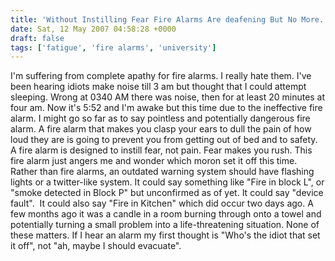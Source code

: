 ```yaml
---
title: 'Without Instilling Fear Fire Alarms Are deafening But No More.'
date: Sat, 12 May 2007 04:58:28 +0000
draft: false
tags: ['fatigue', 'fire alarms', 'university']
---
```


I'm suffering from complete apathy for fire alarms. I really hate them. I've been hearing idiots make noise till 3 am but thought that I could attempt sleeping. Wrong at 0340 AM there was noise, then for at least 20 minutes at four am. Now it's 5:52 and I'm awake but this time due to the ineffective fire alarm. I might go so far as to say pointless and potentially dangerous fire alarm. A fire alarm that makes you clasp your ears to dull the pain of how loud they are is going to prevent you from getting out of bed and to safety. A fire alarm is designed to instill fear, not pain. Fear makes you rush. This fire alarm just angers me and wonder which moron set it off this time. Rather than fire alarms, an outdated warning system should have flashing lights or a twitter-like system. It could say something like "Fire in block L", or "smoke detected in Block P" but unconfirmed as of yet. It could say "device fault".  It could also say "Fire in Kitchen" which did occur two days ago. A few months ago it was a candle in a room burning through onto a towel and potentially turning a small problem into a life-threatening situation. None of these matters. If I hear an alarm my first thought is "Who's the idiot that set it off", not "ah, maybe I should evacuate".
